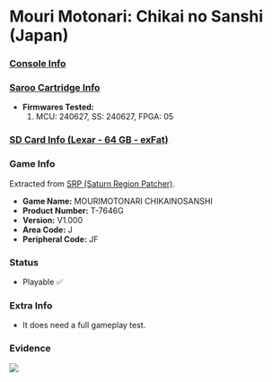 # Mouri Motonari: Chikai no Sanshi (Japan)

### [Console Info](../../../../Info/Consoles/VA13/README.md)

### [Saroo Cartridge Info](../../../../Info/Cartridges/RetroGameParadiseStore/1.32F/README.md)

- <b>Firmwares Tested:</b>
  1. MCU: 240627, SS: 240627, FPGA: 05

### [SD Card Info (Lexar - 64 GB - exFat)](../../../../Info/SdCards/Lexar/64GB/exfat/README.md)

### Game Info

Extracted from [SRP (Saturn Region Patcher)](https://segaxtreme.net/resources/saturn-region-patcher.81/download).

- <b>Game Name:</b> MOURIMOTONARI CHIKAINOSANSHI
- <b>Product Number:</b> T-7646G
- <b>Version:</b> V1.000
- <b>Area Code:</b> J
- <b>Peripheral Code:</b> JF

### Status

- Playable :white_check_mark:

### Extra Info

- It does need a full gameplay test.

### Evidence

[![](https://img.youtube.com/vi/r7cYYna7p0U/0.jpg)](https://www.youtube.com/watch?v=r7cYYna7p0U)
